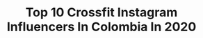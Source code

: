 ---
title: Top 10 Crossfit Instagram Influencers In Colombia In 2020
description: >-
  Find top crossfit Instagram influencers in Colombia in 2020. Most popular hashtags: #colombia #crossfit #fitness #training.
platform: Instagram
hits: 44
text_top: See the most popular Instagram profiles on inBeat.
text_bottom: Our platform has 44 Instagram influencers like this in Colombia for you to pitch.
profiles:
  - username: "yenny.alvarez95"
    fullname: >-
      YENNY ALVAREZ
    bio: >-
      🇨🇴 Campeona mundial🏋🏽‍♀️ Desafío súper regiones 2019🧡⚡️ Trabajo Social 📚🖋 CrossFit Formadora🏋🏽‍♀️ @idrdbogota Jehova cumplirá su propósito en mi🕊
    location: "Colombia"
    followers: 37348
    engagement: 466
    commentsToLikes: 0.030258
    id: ck6tuwftfit3u0j71kmtvip5f
    verified: false
    hashtags: "#motivation, #weekend, #strongwomen, #weightlifting"
  - username: "kevincardenas__"
    fullname: >-
      Kevin Cardenas 🇨🇴
    bio: >-
      🔥 desafío súper regiones 2019 #cafetero 📝admon de negocios internacionales 📸modelo 🏋🏻 CrossFit @healthysportscolombia
    location: "Colombia"
    followers: 58298
    engagement: 378
    commentsToLikes: 0.033858
    id: ckapckj38474m0i788cgi5sma
    verified: false
    hashtags: "#motivacion, #photography, #fitness, #fotografia"
  - username: "camicartagena6"
    fullname: >-
      Camila Cartagena
    bio: >-
      Desafío SR 2019 Entrenadora⚡️ Atleta de Crossfit🇨🇴 📍Medellín. ✉️ camilacarta6@gmail.com
    location: "Colombia"
    followers: 118149
    engagement: 361
    commentsToLikes: 0.007280
    id: ck6tn8if39cd20j71zhwra4mo
    verified: false
    hashtags: "#colombia, #friends, #camilacartagena, #vida"
  - username: "mcamilarodriguezf"
    fullname: >-
      Camila Rodríguez
    bio: >-
      Mzl, Colombia📍🇨🇴 Odontología💉🦷UAM⚕️ Crossfit 🏋🏽‍♀️💪🏽
    location: "Colombia"
    followers: 10943
    engagement: 828
    commentsToLikes: 0.009943
    id: ck600tv4he9dz0i14ajb0997s
    verified: false
    hashtags: "#sunsetphotography, #colombia, #photography, #beauty"
  - username: "mapamartinezg"
    fullname: >-
      Mapa Martinez
    bio: >-
      Piloto de automovilismo 🏎 Crossfitter 🏋🏽‍♂️ Owner @cookz_bogota 💛
    location: "Colombia"
    followers: 24970
    engagement: 249
    commentsToLikes: 0.018362
    id: ck8t0r5rjszme0j7826gjyimi
    verified: false
    hashtags: "#swiftgti, #flatvector, #liquimoly, #ilustraciones"
  - username: "yeimiserrano1"
    fullname: >-
      YEIMY SERRANO✨
    bio: >-
      MAMÁ BLOGUERA | 25 TikTok [+2.1] Ing. Civil Esp. Gerencia e Interventoria. Entrenadora Atleta crossfit Publicidades al DM @elbauldemarialucia
    location: "Colombia"
    followers: 119581
    engagement: 250
    commentsToLikes: 0.046191
    id: ck6uf4c0sutfk0j71puap3er4
    verified: false
    hashtags: "#photooftheday, #instahealth, #igbabies, #fitnessmodel"
  - username: "sofia__iriarte"
    fullname: >-
      Sofía Iriarte ♛
    bio: >-
      hi stalker👀 what’s up? ♡ Crossfit athlete & coach Ψ Psychology 🇨🇴colombianísima
    location: "Colombia"
    followers: 2901
    engagement: 1375
    commentsToLikes: 0.042358
    id: ckap6ap3bf3if0i78dxo4p4zd
    verified: false
    hashtags: "#fitness, #fitnessmotivation, #crossfit, #running"
  - username: "benavidesph"
    fullname: >-
      ⠀⠀⠀⠀⠀⠀JUAN SEBASTIAN BENAVIDES
    bio: >-
      ⠀⠀⠀⠀Photographer -⠀Advertising - Crossfitter ⠀⠀⠀⠀⠀⠀⠀⠀⠀⠀⠀⠀⠀Colombia ⠀⠀📩Benavidesphotographer@hotmail.com
    location: "Colombia"
    followers: 22671
    engagement: 172
    commentsToLikes: 0.027760
    id: ck0twz8ighdo70i19vz19fjv0
    verified: false
    hashtags: "#colombianphotographer, #mycalvins, #model, #retouching"
  - username: "naty.desafio15"
    fullname: >-
      NATALIA VARGAS ❤️🇨🇴
    bio: >-
      DESAFIO SUPER REGIONES 2019💙 ATLETA CROSSFIT 🤸🏻‍♀️🏋🏻‍♀️ #Neiva-Huila @healthysportscolombia 💜 @eliteboxneiva 🏡 @natuzmv20 🍧
    location: "Colombia"
    followers: 41253
    engagement: 677
    commentsToLikes: 0.025093
    id: ck5zqdfmfuega0i14yvkra2cm
    verified: false
    hashtags: "#staystrong, #powergirl, #encasa, #strongwomen"
  - username: "lalajv92"
    fullname: >-
      Laura Jaillier 👑
    bio: >-
      -Crossfit athlete & coach CF L1 💪🏻 -3X crossfit games south regionals 🏋🏻‍♀️ -Mama 😍 -@soyhakuna
    location: "Colombia"
    followers: 17717
    engagement: 490
    commentsToLikes: 0.250412
    id: ck8sxha8vhe4p0j78applpxe1
    verified: false
    hashtags: "#crossfit, #crossfitmedellin, #crossfitcolombia, #volveremos"
---